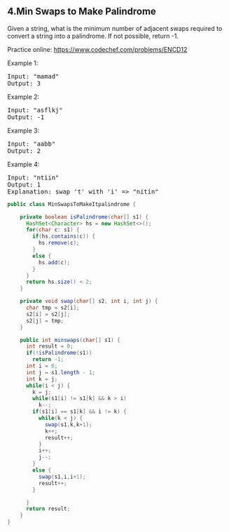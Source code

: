 ## 4.Min Swaps to Make Palindrome

Given a string, what is the minimum number of adjacent swaps required to convert a string into a palindrome.      If not possible, return -1.
  
Practice online: https://www.codechef.com/problems/ENCD12
  
Example 1:
<pre>
Input: "mamad"
Output: 3
</pre>

Example 2:
  <pre>
Input: "asflkj"
Output: -1
</pre>


Example 3:
  <pre>
Input: "aabb"
Output: 2
</pre>
  
Example 4:
  <pre>
Input: "ntiin"
Output: 1
Explanation: swap 't' with 'i' => "nitin"
</pre>  


```java
public class MinSwapsToMakeItpalindrome {

    private boolean isPalindrome(char[] s1) {
      HashSet<Character> hs = new HashSet<>();
      for(char c: s1) {
        if(hs.contains(c)) {
          hs.remove(c);				
        }				
        else {
          hs.add(c);
        }				
      }
      return hs.size() < 2;
    }

    private void swap(char[] s2, int i, int j) {
      char tmp = s2[i];
      s2[i] = s2[j];
      s2[j] = tmp;
    }

    public int minswaps(char[] s1) {
      int result = 0;
      if(!isPalindrome(s1))
        return -1;
      int i = 0;
      int j = s1.length - 1;
      int k = j;
      while(i < j) {
        k = j;
        while(s1[i] != s1[k] && k > i)
          k--;
        if(s1[i] == s1[k] && i != k) {
          while(k < j) {
            swap(s1,k,k+1);
            k++;
            result++;
          }
          i++;
          j--;
        }
        else {
          swap(s1,i,i+1);
          result++;
        }

      }
      return result;
    }
}
```
